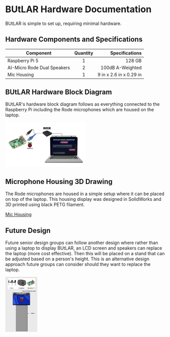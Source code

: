 # BUtLAR Hardware Documentation

BUtLAR is simple to set up, requiring minimal hardware. 

## Hardware Components and Specifications

| Component     | Quantity| Specifications |
| ------------- |:--------:| -------------:|
| Raspberry Pi 5|   1      |     128 GB    |
| AI-Micro Rode Dual Speakers|  2   |     100dB A-Weighted   |
| Mic Housing   |   1      | 9 in x 2.6 in x 0.29 in|


## BUtLAR Hardware Block Diagram 
BUtLAR's hardware block diagram follows as everything connected to the Raspberry Pi including the Rode microphones which are housed on the laptop.

<img src="images/BUtLAR_Setup.png" width=50%>

## Microphone Housing 3D Drawing 
The Rode microphones are housed in a simple setup where it can be placed on top of the laptop. This housing display was designed in SolidWorks and 3D printed using black PETG filament. 

[Mic Housing](images/Mic_Housing.pdf)

## Future Design

Future senior design groups can follow another design where rather than using a laptop to display BUtLAR, an LCD screen and speakers can replace the laptop (more cost effective). Then this will be placed on a stand that can be adjusted based on a person's height. This is an alternative design approach future groups can consider should they want to replace the laptop. 

<img src="images/FutureDesign.png" width=20%>